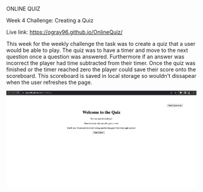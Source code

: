 ONLINE QUIZ

Week 4 Challenge: Creating a Quiz

Live link: https://ogray96.github.io/OnlineQuiz/


This week for the weekly challenge the task was to create a quiz that a user would be able to play. The quiz was to have a timer and move to the next question once a question was answered. Furthermore if an answer was incorrect the player had time subtracted from their timer. Once the quiz was finished or the timer reached zero the player could save their score onto the scoreboard. This scoreboard is saved in local storage so wouldn't dissapear when the user refreshes the page.

![Screenshot of live application](./assets/Images/screenshot.jpg)



